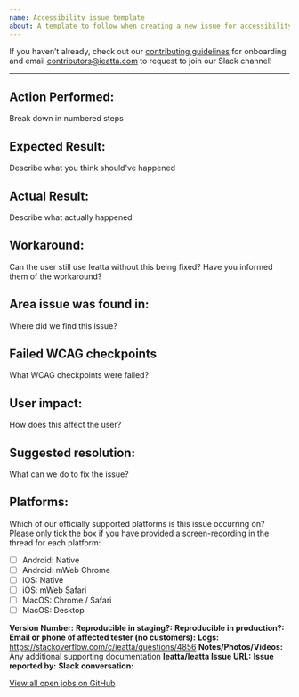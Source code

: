 ```yaml
---
name: Accessibility issue template
about: A template to follow when creating a new issue for accessibility failures
---
```


If you haven’t already, check out our [contributing guidelines](https://github.com/Ieatta/ReactNativeChat/blob/main/contributingGuides/CONTRIBUTING.md) for onboarding and email contributors@ieatta.com to request to join our Slack channel!
___

## Action Performed:
Break down in numbered steps

## Expected Result:
Describe what you think should've happened

## Actual Result:
Describe what actually happened

## Workaround:
Can the user still use Ieatta without this being fixed? Have you informed them of the workaround?

## Area issue was found in:
Where did we find this issue?

## Failed WCAG checkpoints
What WCAG checkpoints were failed?

## User impact:
How does this affect the user?

## Suggested resolution:
What can we do to fix the issue?

## Platforms:
<!--- 
Check off any platforms that are affected by this issue
--->
Which of our officially supported platforms is this issue occurring on? Please only tick the box if you have provided a screen-recording in the thread for each platform:
- [ ] Android: Native
- [ ] Android: mWeb Chrome
- [ ] iOS: Native
- [ ] iOS: mWeb Safari
- [ ] MacOS: Chrome / Safari
- [ ] MacOS: Desktop

**Version Number:**
**Reproducible in staging?:**
**Reproducible in production?:**
**Email or phone of affected tester (no customers):**
**Logs:** https://stackoverflow.com/c/ieatta/questions/4856
**Notes/Photos/Videos:** Any additional supporting documentation
**Ieatta/Ieatta Issue URL:**
**Issue reported by:**
**Slack conversation:**

[View all open jobs on GitHub](https://github.com/Ieatta/App/issues?q=is%3Aopen+is%3Aissue+label%3A%22Help+Wanted%22)
